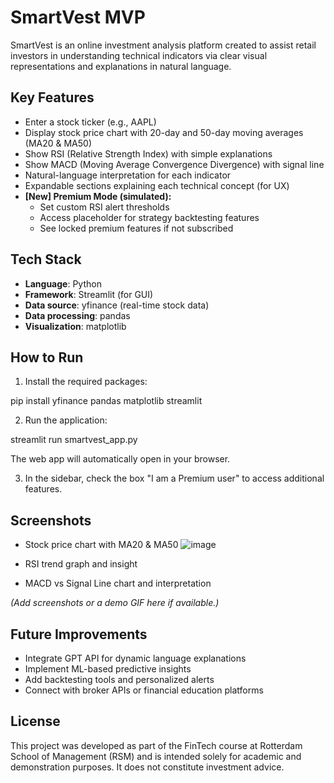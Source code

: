 

# SmartVest MVP

SmartVest is an online investment analysis platform created to assist retail investors in understanding technical indicators via clear visual representations and explanations in natural language.

## Key Features

- Enter a stock ticker (e.g., AAPL)
- Display stock price chart with 20-day and 50-day moving averages (MA20 & MA50)
- Show RSI (Relative Strength Index) with simple explanations
- Show MACD (Moving Average Convergence Divergence) with signal line
- Natural-language interpretation for each indicator
- Expandable sections explaining each technical concept (for UX)
- **[New] Premium Mode (simulated):**
  - Set custom RSI alert thresholds
  - Access placeholder for strategy backtesting features
  - See locked premium features if not subscribed

## Tech Stack

- **Language**: Python
- **Framework**: Streamlit (for GUI)
- **Data source**: yfinance (real-time stock data)
- **Data processing**: pandas
- **Visualization**: matplotlib

## How to Run

1. Install the required packages:


pip install yfinance pandas matplotlib streamlit


2. Run the application:


streamlit run smartvest_app.py


The web app will automatically open in your browser.


3. In the sidebar, check the box "I am a Premium user" to access additional features.

## Screenshots

* Stock price chart with MA20 & MA50
![image](https://github.com/user-attachments/assets/79e6d9f2-90ce-4f93-b064-07aed4c07681)

* RSI trend graph and insight
* MACD vs Signal Line chart and interpretation

*(Add screenshots or a demo GIF here if available.)*

## Future Improvements

* Integrate GPT API for dynamic language explanations
* Implement ML-based predictive insights
* Add backtesting tools and personalized alerts
* Connect with broker APIs or financial education platforms

## License

This project was developed as part of the FinTech course at Rotterdam School of Management (RSM) and is intended solely for academic and demonstration purposes.
It does not constitute investment advice.
